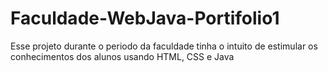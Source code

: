 # Faculdade-WebJava-Portifolio1

Esse projeto durante o periodo da faculdade tinha o intuito de estimular os conhecimentos dos alunos usando HTML, CSS e Java
